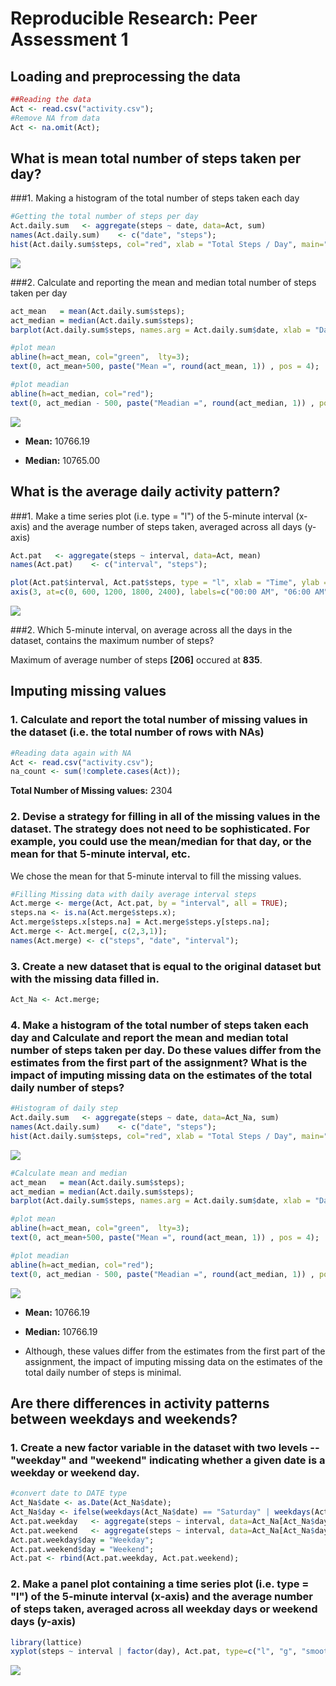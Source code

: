 # Reproducible Research: Peer Assessment 1


## Loading and preprocessing the data

```r
##Reading the data
Act <- read.csv("activity.csv");
#Remove NA from data
Act <- na.omit(Act);
```

## What is mean total number of steps taken per day?

###1. Making a histogram of the total number of steps taken each day

```r
#Getting the total number of steps per day
Act.daily.sum   <- aggregate(steps ~ date, data=Act, sum)
names(Act.daily.sum)    <- c("date", "steps");
hist(Act.daily.sum$steps, col="red", xlab = "Total Steps / Day", main="Histogram of Daily Total Steps")
```

![](PA1_template_files/figure-html/b-1.png) 


###2. Calculate and reporting the mean and median total number of steps taken per day

```r
act_mean   = mean(Act.daily.sum$steps);
act_median = median(Act.daily.sum$steps);
barplot(Act.daily.sum$steps, names.arg = Act.daily.sum$date, xlab = "Date", ylab = "Steps", main = "Total Daily Steps with Mean and Median")

#plot mean
abline(h=act_mean, col="green",  lty=3);
text(0, act_mean+500, paste("Mean =", round(act_mean, 1)) , pos = 4);

#plot meadian
abline(h=act_median, col="red");
text(0, act_median - 500, paste("Meadian =", round(act_median, 1)) , pos = 4);
```

![](PA1_template_files/figure-html/unnamed-chunk-1-1.png) 


* **Mean:** 10766.19

* **Median:** 10765.00

## What is the average daily activity pattern?
###1. Make a time series plot (i.e. type = "l") of the 5-minute interval (x-axis) and the average number of steps taken, averaged across all days (y-axis)


```r
Act.pat   <- aggregate(steps ~ interval, data=Act, mean)
names(Act.pat)    <- c("interval", "steps");

plot(Act.pat$interval, Act.pat$steps, type = "l", xlab = "Time", ylab = "Steps", main = "Average Daily Activity Pattern\n\n");
axis(3, at=c(0, 600, 1200, 1800, 2400), labels=c("00:00 AM", "06:00 AM", "12:00 PM", "06:00 PM", "00:00 AM"))
```

![](PA1_template_files/figure-html/unnamed-chunk-2-1.png) 

###2. Which 5-minute interval, on average across all the days in the dataset, contains the maximum number of steps?

Maximum of average number of steps **[206]** occured at **835**.

## Imputing missing values

### 1. Calculate and report the total number of missing values in the dataset (i.e. the total number of rows with NAs)


```r
#Reading data again with NA
Act <- read.csv("activity.csv");
na_count <- sum(!complete.cases(Act));
```

**Total Number of Missing values:** 2304

### 2. Devise a strategy for filling in all of the missing values in the dataset. The strategy does not need to be sophisticated. For example, you could use the mean/median for that day, or the mean for that 5-minute interval, etc.

We chose  the mean for that 5-minute interval to fill the missing values.


```r
#Filling Missing data with daily average interval steps
Act.merge <- merge(Act, Act.pat, by = "interval", all = TRUE);
steps.na <- is.na(Act.merge$steps.x);
Act.merge$steps.x[steps.na] = Act.merge$steps.y[steps.na];
Act.merge <- Act.merge[, c(2,3,1)];
names(Act.merge) <- c("steps", "date", "interval");
```

### 3. Create a new dataset that is equal to the original dataset but with the missing data filled in.

```r
Act_Na <- Act.merge;
```

### 4. Make a histogram of the total number of steps taken each day and Calculate and report the mean and median total number of steps taken per day. Do these values differ from the estimates from the first part of the assignment? What is the impact of imputing missing data on the estimates of the total daily number of steps?


```r
#Histogram of daily step
Act.daily.sum   <- aggregate(steps ~ date, data=Act_Na, sum)
names(Act.daily.sum)    <- c("date", "steps");
hist(Act.daily.sum$steps, col="red", xlab = "Total Steps / Day", main="Histogram of Daily Total Steps")
```

![](PA1_template_files/figure-html/unnamed-chunk-6-1.png) 

```r
#Calculate mean and median
act_mean   = mean(Act.daily.sum$steps);
act_median = median(Act.daily.sum$steps);
barplot(Act.daily.sum$steps, names.arg = Act.daily.sum$date, xlab = "Date", ylab = "Steps", main = "Total Daily Steps with Mean and Median")

#plot mean
abline(h=act_mean, col="green",  lty=3);
text(0, act_mean+500, paste("Mean =", round(act_mean, 1)) , pos = 4);

#plot meadian
abline(h=act_median, col="red");
text(0, act_median - 500, paste("Meadian =", round(act_median, 1)) , pos = 4);
```

![](PA1_template_files/figure-html/unnamed-chunk-6-2.png) 

* **Mean:** 10766.19

* **Median:** 10766.19

* Although, these values differ from the estimates from the first part of the assignment, the impact of imputing missing data on the estimates of the total daily number of steps is minimal.

## Are there differences in activity patterns between weekdays and weekends?

### 1. Create a new factor variable in the dataset with two levels -- "weekday" and "weekend" indicating whether a given date is a weekday or weekend day.


```r
#convert date to DATE type
Act_Na$date <- as.Date(Act_Na$date);
Act_Na$day <- ifelse(weekdays(Act_Na$date) == "Saturday" | weekdays(Act_Na$date) == "Sunday", "Weekend", "Weekday");
Act.pat.weekday   <- aggregate(steps ~ interval, data=Act_Na[Act_Na$day=="Weekday", ], mean)
Act.pat.weekend   <- aggregate(steps ~ interval, data=Act_Na[Act_Na$day=="Weekend", ], mean)
Act.pat.weekday$day = "Weekday";
Act.pat.weekend$day = "Weekend";
Act.pat <- rbind(Act.pat.weekday, Act.pat.weekend);
```

### 2. Make a panel plot containing a time series plot (i.e. type = "l") of the 5-minute interval (x-axis) and the average number of steps taken, averaged across all weekday days or weekend days (y-axis)


```r
library(lattice)
xyplot(steps ~ interval | factor(day), Act.pat, type=c("l", "g", "smooth"), layout = c(1,2))
```

![](PA1_template_files/figure-html/unnamed-chunk-8-1.png) 
